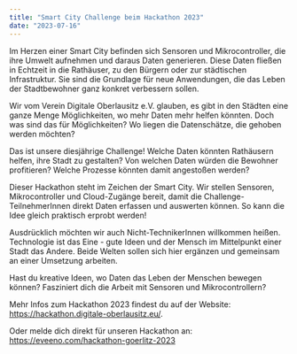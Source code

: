 ```yaml
---
title: "Smart City Challenge beim Hackathon 2023"
date: "2023-07-16"
---
```


Im Herzen einer Smart City befinden sich Sensoren und Mikrocontroller, die ihre Umwelt aufnehmen und daraus Daten generieren. Diese Daten fließen in Echtzeit in die Rathäuser, zu den Bürgern oder zur städtischen Infrastruktur. Sie sind die Grundlage für neue Anwendungen, die das Leben der Stadtbewohner ganz konkret verbessern sollen.

Wir vom Verein Digitale Oberlausitz e.V. glauben, es gibt in den Städten eine ganze Menge Möglichkeiten, wo mehr Daten mehr helfen könnten. Doch was sind das für Möglichkeiten? Wo liegen die Datenschätze, die gehoben werden möchten?

Das ist unsere diesjährige Challenge! Welche Daten könnten Rathäusern helfen, ihre Stadt zu gestalten? Von welchen Daten würden die Bewohner profitieren? Welche Prozesse könnten damit angestoßen werden?

<!--more-->

Dieser Hackathon steht im Zeichen der Smart City. Wir stellen Sensoren, Mikrocontroller und Cloud-Zugänge bereit, damit die Challenge-TeilnehmerInnen direkt Daten erfassen und auswerten können. So kann die Idee gleich praktisch erprobt werden!

Ausdrücklich möchten wir auch Nicht-TechnikerInnen willkommen heißen. Technologie ist das Eine - gute Ideen und der Mensch im Mittelpunkt einer Stadt das Andere. Beide Welten sollen sich hier ergänzen und gemeinsam an einer Umsetzung arbeiten.

Hast du kreative Ideen, wo Daten das Leben der Menschen bewegen können? Fasziniert dich die Arbeit mit Sensoren und Mikrocontrollern?

Mehr Infos zum Hackathon 2023 findest du auf der Website: https://hackathon.digitale-oberlausitz.eu/.

Oder melde dich direkt für unseren Hackathon an: https://eveeno.com/hackathon-goerlitz-2023



